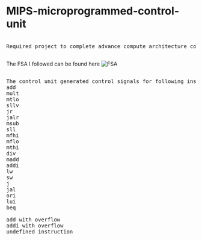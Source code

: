 # MIPS-microprogrammed-control-unit
<pre>

Required project to complete advance compute architecture course in BITS Pilani KK Birla Goa Campus

</pre>

The FSA I followed can be found here
![FSA](https://drive.google.com/open?id=1PgbfNZOmHcznwHyCcWC-k-5UkdSxrWan)

<pre>

The control unit generated control signals for following instructions:
add				
mult			
mtlo				
sllv		
jr				
jalr					
msub				
sll			
mfhi						
mflo				
mthi						
div			
madd   
addi 
lw   
sw	
j	
jal    
ori   
lui  
beq

add with overflow   
addi with overflow	
undefined instruction  

</pre>
